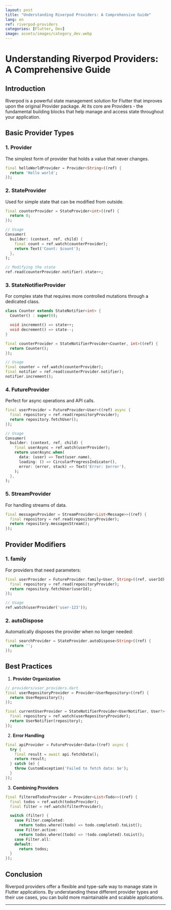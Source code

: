 ```yaml
---
layout: post
title: "Understanding Riverpod Providers: A Comprehensive Guide"
lang: en
ref: riverpod-providers
categories: [Flutter, Dev]
image: assets/images/category_dev.webp
---
```


# Understanding Riverpod Providers: A Comprehensive Guide

## Introduction

Riverpod is a powerful state management solution for Flutter that improves upon the original Provider package. At its core are Providers - the fundamental building blocks that help manage and access state throughout your application.

## Basic Provider Types

### 1. Provider

The simplest form of provider that holds a value that never changes.

```dart
final helloWorldProvider = Provider<String>((ref) {
  return 'Hello world';
});
```

### 2. StateProvider

Used for simple state that can be modified from outside.

```dart
final counterProvider = StateProvider<int>((ref) {
  return 0;
});

// Usage
Consumer(
  builder: (context, ref, child) {
    final count = ref.watch(counterProvider);
    return Text('Count: $count');
  },
);

// Modifying the state
ref.read(counterProvider.notifier).state++;
```

### 3. StateNotifierProvider

For complex state that requires more controlled mutations through a dedicated class.

```dart
class Counter extends StateNotifier<int> {
  Counter() : super(0);

  void increment() => state++;
  void decrement() => state--;
}

final counterProvider = StateNotifierProvider<Counter, int>((ref) {
  return Counter();
});

// Usage
final counter = ref.watch(counterProvider);
final notifier = ref.read(counterProvider.notifier);
notifier.increment();
```

### 4. FutureProvider

Perfect for async operations and API calls.

```dart
final userProvider = FutureProvider<User>((ref) async {
  final repository = ref.read(repositoryProvider);
  return repository.fetchUser();
});

// Usage
Consumer(
  builder: (context, ref, child) {
    final userAsync = ref.watch(userProvider);
    return userAsync.when(
      data: (user) => Text(user.name),
      loading: () => CircularProgressIndicator(),
      error: (error, stack) => Text('Error: $error'),
    );
  },
);
```

### 5. StreamProvider

For handling streams of data.

```dart
final messagesProvider = StreamProvider<List<Message>>((ref) {
  final repository = ref.read(repositoryProvider);
  return repository.messagesStream();
});
```

## Provider Modifiers

### 1. family

For providers that need parameters:

```dart
final userProvider = FutureProvider.family<User, String>((ref, userId) async {
  final repository = ref.read(repositoryProvider);
  return repository.fetchUser(userId);
});

// Usage
ref.watch(userProvider('user-123'));
```

### 2. autoDispose

Automatically disposes the provider when no longer needed:

```dart
final searchProvider = StateProvider.autoDispose<String>((ref) {
  return '';
});
```

## Best Practices

1. **Provider Organization**

```dart
// providers/user_providers.dart
final userRepositoryProvider = Provider<UserRepository>((ref) {
  return UserRepository();
});

final currentUserProvider = StateNotifierProvider<UserNotifier, User?>((ref) {
  final repository = ref.watch(userRepositoryProvider);
  return UserNotifier(repository);
});
```

2. **Error Handling**

```dart
final apiProvider = FutureProvider<Data>((ref) async {
  try {
    final result = await api.fetchData();
    return result;
  } catch (e) {
    throw CustomException('Failed to fetch data: $e');
  }
});
```

3. **Combining Providers**

```dart
final filteredTodosProvider = Provider<List<Todo>>((ref) {
  final todos = ref.watch(todosProvider);
  final filter = ref.watch(filterProvider);

  switch (filter) {
    case Filter.completed:
      return todos.where((todo) => todo.completed).toList();
    case Filter.active:
      return todos.where((todo) => !todo.completed).toList();
    case Filter.all:
    default:
      return todos;
  }
});
```

## Conclusion

Riverpod providers offer a flexible and type-safe way to manage state in Flutter applications. By understanding these different provider types and their use cases, you can build more maintainable and scalable applications.

---

